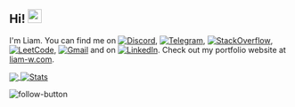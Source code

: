 
## Hi! <img src="https://c.tenor.com/Wx9IEmZZXSoAAAAi/hi.gif" width="25" height="25">

I'm Liam. You can find me on [![Discord][1]][1.1], [![Telegram][2]][2.1], [![StackOverflow][5]][5.1], [![LeetCode][6]][6.1], [![Gmail][3]][3.1] and on [![LinkedIn][4]][4.1]. Check out my portfolio website at <a href="https://liam-w.com"> liam-w.com</a>.

<a href="https://github.com/Liam-Weitzel/Liam-Weitzel">
  <img align="center" src="https://github-readme-stats.vercel.app/api/top-langs/?username=Liam-Weitzel&title_color=ffffff&text_color=c9cacc&icon_color=4f7cba&bg_color=11161d&hide_title=true&langs_count=3&hide_border=true&hide=javascript,html,css"/>
</a>
<a href="https://github.com/Liam-Weitzel/Liam-Weitzel">
  <img align="center" src="https://github-readme-stats.vercel.app/api?username=Liam-Weitzel&show_icons=true&line_height=27&count_private=true&title_color=4f7cba&text_color=c9cacc&icon_color=4f7cba&bg_color=11161d&include_all_commits=true&hide_title=true&hide_rank=false&hide_border=true" alt="Stats"/>
</a>

<a></a>

<!-- ![pageviews](https://visitor-badge.glitch.me/badge?page_id=Liam-Weitzel2) -->
![follow-button](https://img.shields.io/github/followers/Liam-Weitzel?label=follow%20mee%21&style=social)

<!-- links to social media icons -->

[1]: https://i.imgur.com/LE3JSWI.png (discord icon)
[2]: https://i.imgur.com/Y8g3akO.png (telegram icon)
[3]: https://i.imgur.com/Oy5eMls.png (gmail icon)
[4]: https://i.imgur.com/8SInFes.png (linkedin icon)
[5]: https://i.imgur.com/mqGwB1p.png (stackoverflow icon)
[6]: https://i.imgur.com/aSP9cRE.png (leetcode icon)

<!-- links to your social media accounts -->

[1.1]: https://discordapp.com/users/137210911134973952
[2.1]: https://t.me/LiamWeitzel
[3.1]: mailto:liam.weitzel@gmail.com
[4.1]: https://www.linkedin.com/in/liam-weitzel-b831b51a5/
[5.1]: https://stackoverflow.com/users/8452769/liam-weitzel?tab=profile
[6.1]: https://leetcode.com/Liam-W/
